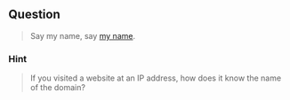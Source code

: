 ## Question
>Say my name, say [my name](//2018shell.picoctf.com/static/e14c089226cbde988ebff69d59780471/myname.pcap).

### Hint
>If you visited a website at an IP address, how does it know the name of the domain?
